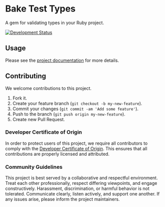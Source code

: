 # Bake Test Types

A gem for validating types in your Ruby project.

[![Development Status](https://github.com/socketry/bake-test-types/workflows/Test/badge.svg)](https://github.com/socketry/bake-test-types/actions?workflow=Test)

## Usage

Please see the [project documentation](https://socketry.github.io/bake-test-types/) for more details.

## Contributing

We welcome contributions to this project.

1.  Fork it.
2.  Create your feature branch (`git checkout -b my-new-feature`).
3.  Commit your changes (`git commit -am 'Add some feature'`).
4.  Push to the branch (`git push origin my-new-feature`).
5.  Create new Pull Request.

### Developer Certificate of Origin

In order to protect users of this project, we require all contributors to comply with the [Developer Certificate of Origin](https://developercertificate.org/). This ensures that all contributions are properly licensed and attributed.

### Community Guidelines

This project is best served by a collaborative and respectful environment. Treat each other professionally, respect differing viewpoints, and engage constructively. Harassment, discrimination, or harmful behavior is not tolerated. Communicate clearly, listen actively, and support one another. If any issues arise, please inform the project maintainers.
